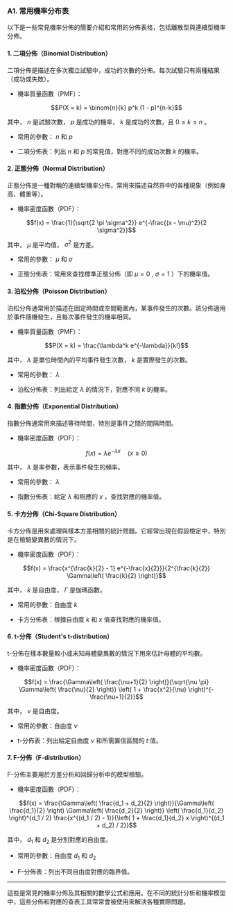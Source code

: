 ### A1. **常用機率分布表**

以下是一些常見機率分佈的簡要介紹和常用的分佈表格，包括離散型與連續型機率分佈。

#### 1. **二項分佈（Binomial Distribution）**

二項分佈是描述在多次獨立試驗中，成功的次數的分佈。每次試驗只有兩種結果（成功或失敗）。

- 機率質量函數（PMF）：

  
```math
P(X = k) = \binom{n}{k} p^k (1 - p)^{n-k}
```


  其中， $`n`$  是試驗次數， $`p`$  是成功的機率， $`k`$  是成功的次數，且  $`0 \leq k \leq n`$ 。

- 常用的參數： $`n`$  和  $`p`$ 

- 二項分佈表：列出  $`n`$  和  $`p`$  的常見值，對應不同的成功次數  $`k`$  的機率。

#### 2. **正態分佈（Normal Distribution）**

正態分佈是一種對稱的連續型機率分佈，常用來描述自然界中的各種現象（例如身高、體重等）。

- 機率密度函數（PDF）：

  
```math
f(x) = \frac{1}{\sqrt{2 \pi \sigma^2}} e^{-\frac{(x - \mu)^2}{2 \sigma^2}}
```


  其中， $`\mu`$  是平均值， $`\sigma^2`$  是方差。

- 常用的參數： $`\mu`$  和  $`\sigma`$ 

- 正態分佈表：常用來查找標準正態分佈（即  $`\mu = 0`$ ,  $`\sigma = 1`$ ）下的機率值。

#### 3. **泊松分佈（Poisson Distribution）**

泊松分佈通常用於描述在固定時間或空間範圍內，某事件發生的次數。該分佈適用於事件隨機發生，且每次事件發生的機率相同。

- 機率質量函數（PMF）：

  
```math
P(X = k) = \frac{\lambda^k e^{-\lambda}}{k!}
```


  其中， $`\lambda`$  是單位時間內的平均事件發生次數， $`k`$  是實際發生的次數。

- 常用的參數： $`\lambda`$ 

- 泊松分佈表：列出給定  $`\lambda`$  的情況下，對應不同  $`k`$  的機率。

#### 4. **指數分佈（Exponential Distribution）**

指數分佈通常用來描述等待時間，特別是事件之間的間隔時間。

- 機率密度函數（PDF）：

  
```math
f(x) = \lambda e^{-\lambda x} \quad (x \geq 0)
```


  其中， $`\lambda`$  是率參數，表示事件發生的頻率。

- 常用的參數： $`\lambda`$ 

- 指數分佈表：給定  $`\lambda`$  和相應的  $`x`$ ，查找對應的機率值。

#### 5. **卡方分佈（Chi-Square Distribution）**

卡方分佈是用來處理與樣本方差相關的統計問題。它經常出現在假設檢定中，特別是在檢驗變異數的情況下。

- 機率密度函數（PDF）：

  
```math
f(x) = \frac{x^{\frac{k}{2} - 1} e^{-\frac{x}{2}}}{2^{\frac{k}{2}} \Gamma\left( \frac{k}{2} \right)}
```


  其中， $`k`$  是自由度， $`\Gamma`$  是伽瑪函數。

- 常用的參數：自由度  $`k`$ 

- 卡方分佈表：根據自由度  $`k`$  和  $`x`$  值查找對應的機率值。

#### 6. **t-分佈（Student's t-distribution）**

t-分佈在樣本數量較小或未知母體變異數的情況下用來估計母體的平均數。

- 機率密度函數（PDF）：

  
```math
f(x) = \frac{\Gamma\left( \frac{\nu+1}{2} \right)}{\sqrt{\nu \pi} \Gamma\left( \frac{\nu}{2} \right)} \left( 1 + \frac{x^2}{\nu} \right)^{-\frac{\nu+1}{2}}
```


  其中， $`\nu`$  是自由度。

- 常用的參數：自由度  $`\nu`$ 

- t-分佈表：列出給定自由度  $`\nu`$  和所需置信區間的  $`t`$  值。

#### 7. **F-分佈（F-distribution）**

F-分佈主要用於方差分析和回歸分析中的模型檢驗。

- 機率密度函數（PDF）：

  
```math
f(x) = \frac{\Gamma\left( \frac{d_1 + d_2}{2} \right)}{\Gamma\left( \frac{d_1}{2} \right) \Gamma\left( \frac{d_2}{2} \right)} \left( \frac{d_1}{d_2} \right)^{d_1 / 2} \frac{x^{(d_1 / 2) - 1}}{\left( 1 + \frac{d_1}{d_2} x \right)^{(d_1 + d_2) / 2}}
```


  其中， $`d_1`$  和  $`d_2`$  是分別對應的自由度。

- 常用的參數：自由度  $`d_1`$  和  $`d_2`$ 

- F-分佈表：列出不同自由度對應的臨界值。

---

這些是常見的機率分佈及其相關的數學公式和應用。在不同的統計分析和機率模型中，這些分佈和對應的查表工具常常會被使用來解決各種實際問題。